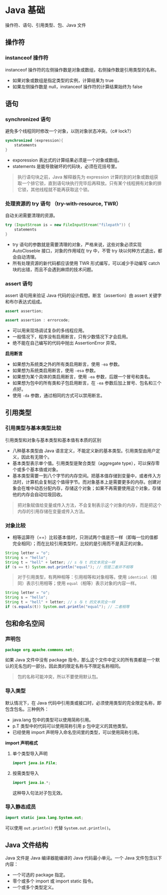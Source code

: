 # Java 基础
操作符、语句、引用类型、包、Java 文件

## 操作符
### instanceof 操作符
instanceof 操作符的左侧操作数是对象或数组，右侧操作数是引用类型的名称。
* 如果对象或数组是指定类型的实例，计算结果为 true
* 如果左侧操作数是 null，instanceof 操作符的计算结果始终为 false
  
## 语句
### synchronized 语句
避免多个线程同时修改一个对象，以防对象状态冲突。（c# lock?）
```java
synchronized (expression){
    statements
}
```
* exporession 表达式的计算结果必须是一个对象或数组。
* statements 是能导致破坏的代码块，必须在花括号里。
> 执行语句块之前，Java 解释器先为 expression 计算的到的对象或数组获取一个排它锁，直到语句块执行完毕后再释放。只有某个线程拥有对象的排它锁，其他线程就不能再获取这个锁。

### 处理资源的 try 语句 （try-with-resource, TWR）
自动关闭需要清理的资源。
```java
try (InputStream is = new FileInputStream("filepath")) {
    statements
}
```
* try 语句的参数就是需要清理的对象，严格来说，这些对象必须实现 AutoCloseble 接口，对象的作用域在 try 中，不管 try 块以何种方式退出，都会自动清理。
* 所有处理资源的新代码都应该使用 TWR 形式编写，可以减少手动编写 catch 块的出错，而且不会遇到麻烦的技术问题。

### assert 语句
assert 语句用来验证 Java 代码的设计假想。断言（assertion）由 assert 关键字和布尔表达式组成。
```java
assert assertion;

assert assertion : errorcode;
```
* 可以用来现场调试复杂的多线程应用。
* 一般情况下，程序没有启用断言，只有少数情况下才会启用。
* 绝不能在自己编写的代码中抛出 AssertionError 异常。

**启用断言**
* 如果想为系统类之外的所有类启用断言，使用 `-ea` 参数。
* 如果想为系统类启用断言，使用 `-esa` 参数。
* 如果想为某个具体的类启用断言，使用 `-ea` 参数，后跟一个冒号和类名。
* 如果想为包中的所有类和子包启用断言，在 `-ea` 参数后加上冒号、包名和三个点好。
* 使用 `-da` 参数，通过相同的方式可以禁用断言。

## 引用类型
### 引用类型与基本类型比较
引用类型和对象与基本类型和基本值有本质的区别
* 八种基本类型由 Java 语言定义，不能定义新的基本类型。引用类型由用户定义，因此有无限个。
* 基本类型表示单个值。引用类型是聚合类型（aggregate type），可以保存零个或多个基本值或对象。
* 基本类型需要一到八个字节的内存空间。把基本值存储到变量中，或者传入方法时，计算机会复制这个值得字节。而对象基本上是需要更多的内存。创建对象会在堆中动态分配内存，存储这个对象；如果不再需要使用这个对象，存储他的内存会自动垃圾回收。
> 把对象赋值给变量或传入方法，不会复制表示这个对象的内存，而是把这个内存的引用存储在变量或传入方法。

### 对象比较
* 相等运算符（==）比较基本值时，只测试两个值是否一样（即每一位的值都完全相同）；而在比较引用类型时，比较的是引用而不是真正的对象。
```java
String letter = "o";
String s = "hello";
String t = "hell" + letter; // s 与 t 的文本完全一样
if (s == t) System.out.println("equal"); // 但是二者并不相等
```
> 对于引用类型，有两种相等：引用相等和对象相等。使用 `identical`（相同）表示引用相等；使用 `equal`（相等）表示对象的内容一样。
```java
String letter = "o";
String s = "hello";
String t = "hell" + letter; // s 与 t 的文本完全一样
if (s.equals(t)) System.out.println("equal"); // 二者相等
```

## 包和命名空间
### 声明包
```java
package org.apache.commons.net;
```
如果 Java 文件中没有 package 指令，那么这个文件中定义的所有类都是一个默认的无名包的一部分。因此类的限定名称与不限定名称相同。
> 包的名称可能冲突，所以不要使用默认包。

### 导入类型
默认情况下，在 Java 代码中引用类或接口时，必须使用类型的完全限定名称，即包含包名。三种例外：
* java.lang 包中的类型可以使用简称引用。
* p.T 类型中的代码可以使用简称引用 p 包中定义的其他类型。
* 已经使用 import 声明导入命名空间里的类型，可以使用简称引用。

**import 声明格式**
1. 单个类型导入声明
    ```java
    import java.io.File;
    ```
2. 按需类型导入
    ```java
    import java.io.*;
    ```
    这种导入句法对子包无效。

### 导入静态成员
```java
import static java.lang.System.out;
```
可以使用 `out.println()` 代替 `System.out.println()`。

## Java 文件结构
Java 文件是 Java 编译器能编译的 Java 代码最小单元。一个 Java 文件包含以下内容：
* 一个可选的 package 指定。
* 零个或多个 import 或 import static 指令。
* 一个或多个类型定义。